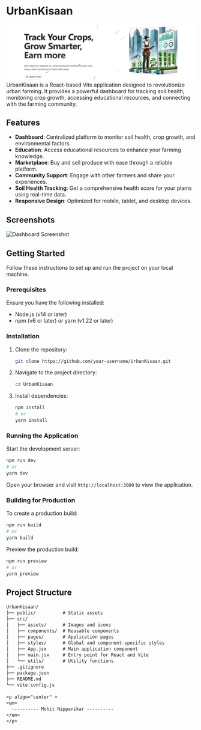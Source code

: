 # UrbanKisaan
![Poster](other/intro.png)
UrbanKisaan is a React-based Vite application designed to revolutionize urban farming. It provides a powerful dashboard for tracking soil health, monitoring crop growth, accessing educational resources, and connecting with the farming community.

## Features

- **Dashboard**: Centralized platform to monitor soil health, crop growth, and environmental factors.
- **Education**: Access educational resources to enhance your farming knowledge.
- **Marketplace**: Buy and sell produce with ease through a reliable platform.
- **Community Support**: Engage with other farmers and share your experiences.
- **Soil Health Tracking**: Get a comprehensive health score for your plants using real-time data.
- **Responsive Design**: Optimized for mobile, tablet, and desktop devices.

## Screenshots

![Dashboard Screenshot](path/to/dashboard-screenshot.png)

## Getting Started

Follow these instructions to set up and run the project on your local machine.

### Prerequisites

Ensure you have the following installed:

- Node.js (v14 or later)
- npm (v6 or later) or yarn (v1.22 or later)

### Installation

1. Clone the repository:
   ```bash
   git clone https://github.com/your-username/UrbanKisaan.git
   ```
2. Navigate to the project directory:
   ```bash
   cd UrbanKisaan
   ```
3. Install dependencies:
   ```bash
   npm install
   # or
   yarn install
   ```

### Running the Application

Start the development server:
```bash
npm run dev
# or
yarn dev
```

Open your browser and visit `http://localhost:3000` to view the application.

### Building for Production

To create a production build:
```bash
npm run build
# or
yarn build
```

Preview the production build:
```bash
npm run preview
# or
yarn preview
```

## Project Structure

```plaintext
UrbanKisaan/
├── public/          # Static assets
├── src/
│   ├── assets/      # Images and icons
│   ├── components/  # Reusable components
│   ├── pages/       # Application pages
│   ├── styles/      # Global and component-specific styles
│   ├── App.jsx      # Main application component
│   ├── main.jsx     # Entry point for React and Vite
│   └── utils/       # Utility functions
├── .gitignore
├── package.json
├── README.md
└── vite.config.js

<p align="center" >
<em>
  ---------- Mohit Nippanikar ----------
</em>
</p>
